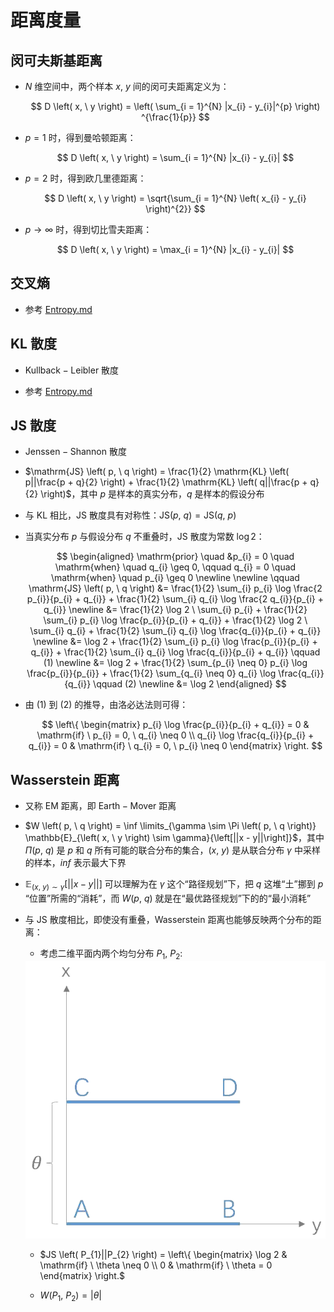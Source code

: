 # 距离度量

## 闵可夫斯基距离

- $N$ 维空间中，两个样本 $x, \ y$ 间的闵可夫距离定义为：

  $$
  D \left( x, \ y \right) = \left( \sum_{i = 1}^{N} |x_{i} - y_{i}|^{p} \right) ^{\frac{1}{p}}
  $$

- $p = 1$ 时，得到曼哈顿距离：

  $$
  D \left( x, \ y \right) = \sum_{i = 1}^{N} |x_{i} - y_{i}|
  $$

- $p = 2$ 时，得到欧几里德距离：

  $$
  D \left( x, \ y \right) = \sqrt{\sum_{i = 1}^{N} \left( x_{i} - y_{i} \right)^{2}}
  $$

- $p \rightarrow \infty$ 时，得到切比雪夫距离：

  $$
  D \left( x, \ y \right) = \max_{i = 1}^{N} |x_{i} - y_{i}|
  $$

## 交叉熵

- 参考 [$\mathrm{Entropy.md}$](Entropy.md)

## $\mathrm{KL}$ 散度

- $\mathrm{Kullback-Leibler}$ 散度

- 参考 [$\mathrm{Entropy.md}$](Entropy.md)

## $\mathrm{JS}$ 散度

- $\mathrm{Jenssen-Shannon}$ 散度

- $\mathrm{JS} \left( p, \ q \right) = \frac{1}{2} \mathrm{KL} \left( p||\frac{p + q}{2} \right) + \frac{1}{2} \mathrm{KL} \left( q||\frac{p + q}{2} \right)$，其中 $p$ 是样本的真实分布，$q$ 是样本的假设分布

- 与 $\mathrm{KL}$ 相比，$\mathrm{JS}$ 散度具有对称性：$\mathrm{JS} \left( p, \ q \right) = \mathrm{JS} \left( q, \ p \right)$

- 当真实分布 $p$ 与假设分布 $q$ 不重叠时，$\mathrm{JS}$ 散度为常数 $\log 2$：

  $$
  \begin{aligned}
  \mathrm{prior} \quad &p_{i} = 0 \quad \mathrm{when} \quad q_{i} \geq 0, \qquad q_{i} = 0 \quad \mathrm{when} \quad p_{i} \geq 0 \newline \newline
  \qquad \mathrm{JS} \left( p, \ q \right) &= \frac{1}{2} \sum_{i} p_{i} \log \frac{2 p_{i}}{p_{i} + q_{i}} + \frac{1}{2} \sum_{i} q_{i} \log \frac{2 q_{i}}{p_{i} + q_{i}} \newline
  &= \frac{1}{2} \log 2 \ \sum_{i} p_{i} + \frac{1}{2} \sum_{i} p_{i} \log \frac{p_{i}}{p_{i} + q_{i}} + \frac{1}{2} \log 2 \ \sum_{i} q_{i} + \frac{1}{2} \sum_{i} q_{i} \log \frac{q_{i}}{p_{i} + q_{i}} \newline
  &= \log 2 + \frac{1}{2} \sum_{i} p_{i} \log \frac{p_{i}}{p_{i} + q_{i}} + \frac{1}{2} \sum_{i} q_{i} \log \frac{q_{i}}{p_{i} + q_{i}} \qquad (1) \newline
  &= \log 2 + \frac{1}{2} \sum_{p_{i} \neq 0} p_{i} \log \frac{p_{i}}{p_{i}} + \frac{1}{2} \sum_{q_{i} \neq 0} q_{i} \log \frac{q_{i}}{q_{i}} \qquad (2) \newline
  &= \log 2
  \end{aligned}
  $$

- 由 $\left( 1 \right)$ 到 $\left( 2 \right)$ 的推导，由洛必达法则可得：

  $$
  \left\{ \begin{matrix} p_{i} \log \frac{p_{i}}{p_{i} + q_{i}} = 0 & \mathrm{if} \ p_{i} = 0, \ q_{i} \neq 0 \\ q_{i} \log \frac{q_{i}}{p_{i} + q_{i}} = 0 & \mathrm{if} \ q_{i} = 0, \ p_{i} \neq 0 \end{matrix} \right.
  $$

## $\mathrm{Wasserstein}$ 距离

- 又称 $\mathrm{EM}$ 距离，即 $\mathrm{Earth-Mover}$ 距离

- $W \left( p, \ q \right) = \inf \limits_{\gamma \sim \Pi \left( p, \ q \right)} \mathbb{E}_{\left( x, \ y \right) \sim \gamma}{\left[||x - y||\right]}$，其中 $\Pi \left( p, \ q \right)$ 是 $p$ 和 $q$ 所有可能的联合分布的集合，$\left( x, \ y \right)$ 是从联合分布 $\gamma$ 中采样的样本，$inf$ 表示最大下界

- $\mathbb{E}_{\left( x, \ y \right) \sim \gamma}{\left[||x - y||\right]}$ 可以理解为在 $\gamma$ 这个“路径规划”下，把 $q$ 这堆“土”挪到 $p$ “位置”所需的“消耗”，而 $W \left( p, \ q \right)$ 就是在“最优路径规划”下的的“最小消耗”

- 与 $\mathrm{JS}$ 散度相比，即使没有重叠，$\mathrm{Wasserstein}$ 距离也能够反映两个分布的距离：

  - 考虑二维平面内两个均匀分布 $P_{1}, \ P_{2}$:

  <center>
  <img src="images/wasserstein.png"/>
  </center>

    - $JS \left( P_{1}||P_{2} \right) = \left\{ \begin{matrix} \log 2 & \mathrm{if} \ \theta \neq 0 \\ 0 & \mathrm{if} \ \theta = 0 \end{matrix} \right.$

    - $W \left( P_{1}, \ P_{2} \right) = |\theta|$